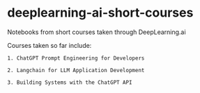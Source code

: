 # deeplearning-ai-short-courses
Notebooks from short courses taken through DeepLearning.ai

Courses taken so far include:
    
    1. ChatGPT Prompt Engineering for Developers

    2. Langchain for LLM Application Development

    3. Building Systems with the ChatGPT API
